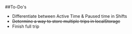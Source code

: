 ##To-Do's
* Differentiate between Active Time & Paused time in Shifts
* ~~Determine a way to store multiple trips in localStorage~~
* Finish full trip